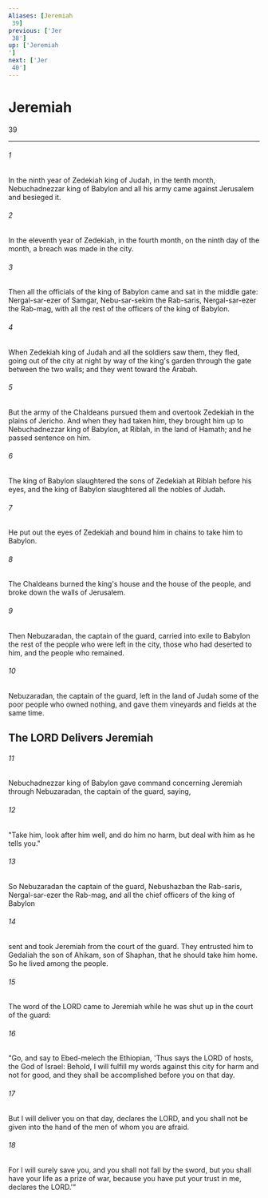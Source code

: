 ```yaml
---
Aliases: [Jeremiah 39]
previous: ['Jer 38']
up: ['Jeremiah']
next: ['Jer 40']
---
```

# Jeremiah 39

***
 

###### 1 
In the ninth year of Zedekiah king of Judah, in the tenth month, Nebuchadnezzar king of Babylon and all his army came against Jerusalem and besieged it.  

###### 2 
In the eleventh year of Zedekiah, in the fourth month, on the ninth day of the month, a breach was made in the city.  

###### 3 
Then all the officials of the king of Babylon came and sat in the middle gate: Nergal-sar-ezer of Samgar, Nebu-sar-sekim the Rab-saris, Nergal-sar-ezer the Rab-mag, with all the rest of the officers of the king of Babylon.  

###### 4 
When Zedekiah king of Judah and all the soldiers saw them, they fled, going out of the city at night by way of the king's garden through the gate between the two walls; and they went toward the Arabah.  

###### 5 
But the army of the Chaldeans pursued them and overtook Zedekiah in the plains of Jericho. And when they had taken him, they brought him up to Nebuchadnezzar king of Babylon, at Riblah, in the land of Hamath; and he passed sentence on him.  

###### 6 
The king of Babylon slaughtered the sons of Zedekiah at Riblah before his eyes, and the king of Babylon slaughtered all the nobles of Judah.  

###### 7 
He put out the eyes of Zedekiah and bound him in chains to take him to Babylon.  

###### 8 
The Chaldeans burned the king's house and the house of the people, and broke down the walls of Jerusalem.  

###### 9 
Then Nebuzaradan, the captain of the guard, carried into exile to Babylon the rest of the people who were left in the city, those who had deserted to him, and the people who remained.  

###### 10 
Nebuzaradan, the captain of the guard, left in the land of Judah some of the poor people who owned nothing, and gave them vineyards and fields at the same time.  ## The LORD Delivers Jeremiah  

###### 11 
Nebuchadnezzar king of Babylon gave command concerning Jeremiah through Nebuzaradan, the captain of the guard, saying,  

###### 12 
"Take him, look after him well, and do him no harm, but deal with him as he tells you."  

###### 13 
So Nebuzaradan the captain of the guard, Nebushazban the Rab-saris, Nergal-sar-ezer the Rab-mag, and all the chief officers of the king of Babylon  

###### 14 
sent and took Jeremiah from the court of the guard. They entrusted him to Gedaliah the son of Ahikam, son of Shaphan, that he should take him home. So he lived among the people.  

###### 15 
The word of the LORD came to Jeremiah while he was shut up in the court of the guard:  

###### 16 
"Go, and say to Ebed-melech the Ethiopian, 'Thus says the LORD of hosts, the God of Israel: Behold, I will fulfill my words against this city for harm and not for good, and they shall be accomplished before you on that day.  

###### 17 
But I will deliver you on that day, declares the LORD, and you shall not be given into the hand of the men of whom you are afraid.  

###### 18 
For I will surely save you, and you shall not fall by the sword, but you shall have your life as a prize of war, because you have put your trust in me, declares the LORD.'"
